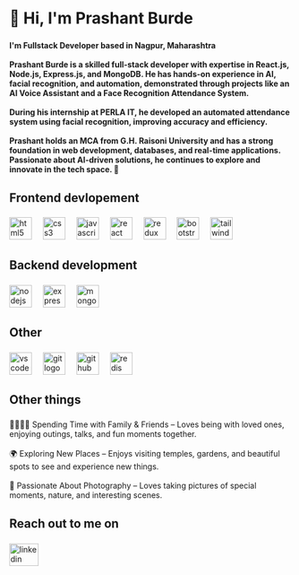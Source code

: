 <h1 align="left">👋 Hi, I'm Prashant Burde</h1>

###

<h4 align="left">I'm Fullstack Developer based in Nagpur, Maharashtra<br><br>Prashant Burde is a skilled full-stack developer with expertise in React.js, Node.js, Express.js, and MongoDB. He has hands-on experience in AI, facial recognition, and automation, demonstrated through projects like an AI Voice Assistant and a Face Recognition Attendance System.<br><br>During his internship at PERLA IT, he developed an automated attendance system using facial recognition, improving accuracy and efficiency.<br><br>Prashant holds an MCA from G.H. Raisoni University and has a strong foundation in web development, databases, and real-time applications. Passionate about AI-driven solutions, he continues to explore and innovate in the tech space. 🚀</h4>

###

<h2 align="left">Frontend devlopement</h2>

###

<div align="left">
  <img src="https://cdn.jsdelivr.net/gh/devicons/devicon/icons/html5/html5-original.svg" height="40" alt="html5 logo"  />
  <img width="12" />
  <img src="https://cdn.jsdelivr.net/gh/devicons/devicon/icons/css3/css3-original.svg" height="40" alt="css3 logo"  />
  <img width="12" />
  <img src="https://cdn.jsdelivr.net/gh/devicons/devicon/icons/javascript/javascript-original.svg" height="40" alt="javascript logo"  />
  <img width="12" />
  <img src="https://cdn.jsdelivr.net/gh/devicons/devicon/icons/react/react-original.svg" height="40" alt="react logo"  />
  <img width="12" />
  <img src="https://cdn.jsdelivr.net/gh/devicons/devicon/icons/redux/redux-original.svg" height="40" alt="redux logo"  />
  <img width="12" />
  <img src="https://cdn.jsdelivr.net/gh/devicons/devicon/icons/bootstrap/bootstrap-original.svg" height="40" alt="bootstrap logo"  />
  <img width="12" />
  <img src="https://cdn.jsdelivr.net/gh/devicons/devicon/icons/tailwindcss/tailwindcss-original-wordmark.svg" height="40" alt="tailwindcss logo"  />
</div>

###

<h2 align="left">Backend development</h2>

###

<div align="left">
  <img src="https://cdn.jsdelivr.net/gh/devicons/devicon/icons/nodejs/nodejs-original.svg" height="40" alt="nodejs logo"  />
  <img width="12" />
  <img src="https://cdn.jsdelivr.net/gh/devicons/devicon/icons/express/express-original.svg" height="40" alt="express logo"  />
  <img width="12" />
  <img src="https://cdn.jsdelivr.net/gh/devicons/devicon/icons/mongodb/mongodb-original.svg" height="40" alt="mongodb logo"  />
</div>

###

<h2 align="left">Other</h2>

###

<div align="left">
  <img src="https://cdn.jsdelivr.net/gh/devicons/devicon/icons/vscode/vscode-original.svg" height="40" alt="vscode logo"  />
  <img width="12" />
  <img src="https://cdn.jsdelivr.net/gh/devicons/devicon/icons/git/git-original.svg" height="40" alt="git logo"  />
  <img width="12" />
  <img src="https://cdn.jsdelivr.net/gh/devicons/devicon/icons/github/github-original.svg" height="40" alt="github logo"  />
  <img width="12" />
  <img src="https://cdn.jsdelivr.net/gh/devicons/devicon/icons/redis/redis-original.svg" height="40" alt="redis logo"  />
</div>

###

<h2 align="left">Other things</h2>

###

<p align="left">👨‍👩‍👧‍👦 Spending Time with Family & Friends – Loves being with loved ones, enjoying outings, talks, and fun moments together.<br><br>🌍 Exploring New Places – Enjoys visiting temples, gardens, and beautiful spots to see and experience new things.<br><br>📸 Passionate About Photography – Loves taking pictures of special moments, nature, and interesting scenes.</p>

###

<h2 align="left">Reach out to me on</h2>

###

<div align="left">
  <a href="https://www.linkedin.com/in/prashantburde014/" target="_blank">
    <img src="https://raw.githubusercontent.com/maurodesouza/profile-readme-generator/master/src/assets/icons/social/linkedin/default.svg" width="52" height="40" alt="linkedin logo"  />
  </a>
</div>

###
